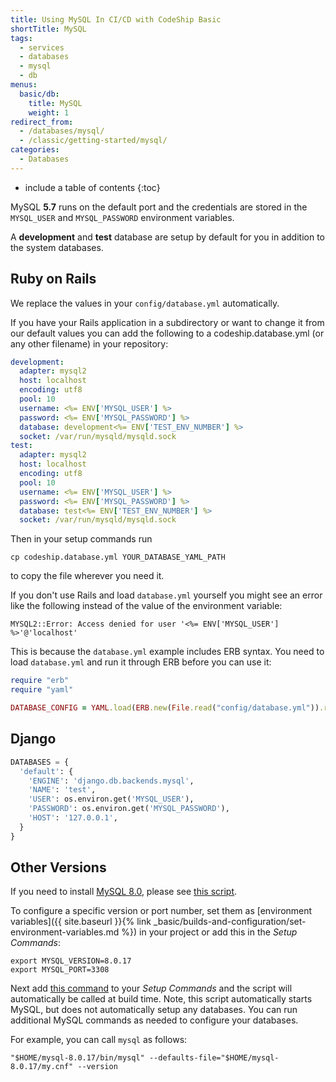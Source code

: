 ```yaml
---
title: Using MySQL In CI/CD with CodeShip Basic
shortTitle: MySQL
tags:
  - services
  - databases
  - mysql
  - db
menus:
  basic/db:
    title: MySQL
    weight: 1
redirect_from:
  - /databases/mysql/
  - /classic/getting-started/mysql/
categories:
  - Databases  
---
```


* include a table of contents
{:toc}

MySQL **5.7** runs on the default port and the credentials are stored in the `MYSQL_USER` and `MYSQL_PASSWORD` environment variables.

A **development** and **test** database are setup by default for you in addition to the system databases.

## Ruby on Rails

We replace the values in your `config/database.yml` automatically.

If you have your Rails application in a subdirectory or want to change
it from our default values you can add the following to a codeship.database.yml
(or any other filename) in your repository:

```yaml
development:
  adapter: mysql2
  host: localhost
  encoding: utf8
  pool: 10
  username: <%= ENV['MYSQL_USER'] %>
  password: <%= ENV['MYSQL_PASSWORD'] %>
  database: development<%= ENV['TEST_ENV_NUMBER'] %>
  socket: /var/run/mysqld/mysqld.sock
test:
  adapter: mysql2
  host: localhost
  encoding: utf8
  pool: 10
  username: <%= ENV['MYSQL_USER'] %>
  password: <%= ENV['MYSQL_PASSWORD'] %>
  database: test<%= ENV['TEST_ENV_NUMBER'] %>
  socket: /var/run/mysqld/mysqld.sock
```

Then in your setup commands run

```shell
cp codeship.database.yml YOUR_DATABASE_YAML_PATH
```

to copy the file wherever you need it.

If you don't use Rails and load `database.yml` yourself you might see an error like the following instead of the value of the environment variable:

```
MYSQL2::Error: Access denied for user '<%= ENV['MYSQL_USER'] %>'@'localhost'
```

This is because the `database.yml` example includes ERB syntax. You need to load `database.yml` and run it through ERB before you can use it:

```ruby
require "erb"
require "yaml"

DATABASE_CONFIG = YAML.load(ERB.new(File.read("config/database.yml")).result)
```

## Django

```python
DATABASES = {
  'default': {
    'ENGINE': 'django.db.backends.mysql',
    'NAME': 'test',
    'USER': os.environ.get('MYSQL_USER'),
    'PASSWORD': os.environ.get('MYSQL_PASSWORD'),
    'HOST': '127.0.0.1',
  }
}
```

## Other Versions

If you need to install [MySQL 8.0](https://dev.mysql.com/doc/relnotes/mysql/8.0/en), please see [this script](https://github.com/codeship/scripts/blob/master/packages/mysql-8.0.sh).

To configure a specific version or port number, set them as [environment variables]({{ site.baseurl }}{% link _basic/builds-and-configuration/set-environment-variables.md %}) in your project or add this in the _Setup Commands_:

```
export MYSQL_VERSION=8.0.17
export MYSQL_PORT=3308
```

Next add [this command](https://github.com/codeship/scripts/blob/master/packages/mysql-8.0.sh#L6) to your _Setup Commands_ and the script will automatically be called at build time. Note, this script automatically starts MySQL, but does not automatically setup any databases. You can run additional MySQL commands as needed to configure your databases.

For example, you can call `mysql` as follows:

```
"$HOME/mysql-8.0.17/bin/mysql" --defaults-file="$HOME/mysql-8.0.17/my.cnf" --version
```
